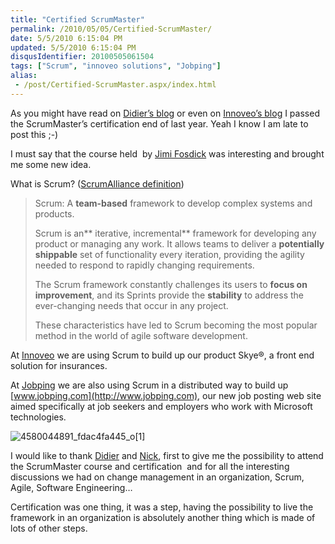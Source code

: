 ```yaml
---
title: "Certified ScrumMaster"
permalink: /2010/05/05/Certified-ScrumMaster/
date: 5/5/2010 6:15:04 PM
updated: 5/5/2010 6:15:04 PM
disqusIdentifier: 20100505061504
tags: ["Scrum", "innoveo solutions", "Jobping"]
alias:
 - /post/Certified-ScrumMaster.aspx/index.html
---
```

As you might have read on [Didier’s blog](http://didierbeck.com/2010/01/laurent-is-a-certified-scrummaster/) or even on [Innoveo’s blog](http://blog.innoveo.com/post/Laurent-is-a-Certified-ScrumMaster!.aspx) I passed the ScrumMaster’s certification end of last year. Yeah I know I am late to post this ;-)

I must say that the course held  by [Jimi Fosdick](http://www.danube.com/company/bios/jimi) was interesting and brought me some new idea.
<!-- more -->

What is Scrum? ([ScrumAlliance definition](http://www.scrumalliance.org/))

> Scrum: A **team-based** framework to develop complex systems and products.
> 
> Scrum is an** iterative, incremental** framework for developing any product or managing any work. It allows teams to deliver a **potentially shippable** set of functionality every iteration, providing the agility needed to respond to rapidly changing requirements.
> 
> The Scrum framework constantly challenges its users to **focus on improvement**, and its Sprints provide the **stability** to address the ever-changing needs that occur in any project.
> 
> These characteristics have led to Scrum becoming the most popular method in the world of agile software development.

 At [Innoveo](http://www.innoveo.com/) we are using Scrum to build up our product Skye®, a front end solution for insurances.

At [Jobping](http://www.jobping.com/) we are also using Scrum in a distributed way to build up [www.jobping.com](http://www.jobping.com), our new job posting web site aimed specifically at job seekers and employers who work with Microsoft technologies.

![4580044891_fdac4fa445_o[1]](/images/4580044891_fdac4fa445_o%5B1%5D.jpg "4580044891_fdac4fa445_o[1]")

I would like to thank [Didier](http://didierbeck.com/) and [Nick](http://zonenick.blogspot.com/), first to give me the possibility to attend the ScrumMaster course and certification  and for all the interesting discussions we had on change management in an organization, Scrum, Agile, Software Engineering…

Certification was one thing, it was a step, having the possibility to live the framework in an organization is absolutely another thing which is made of lots of other steps.
